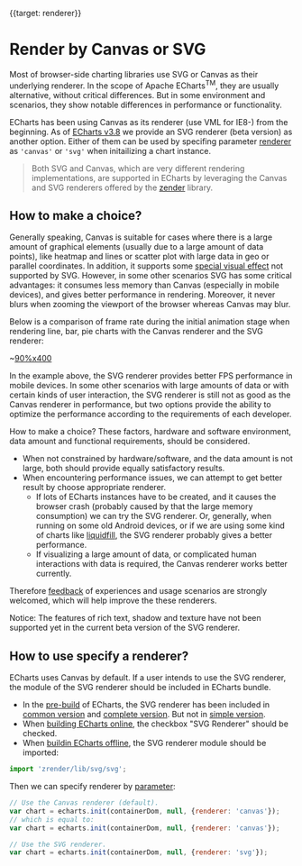 {{target: renderer}}

# Render by Canvas or SVG

Most of browser-side charting libraries use SVG or Canvas as their underlying renderer. In the scope of Apache ECharts<sup>TM</sup>, they are usually alternative, without critical differences. But in some environment and scenarios, they show notable differences in performance or functionality.

ECharts has been using Canvas as its renderer (use VML for IE8-) from the beginning. As of [ECharts v3.8](https://github.com/apache/echarts/releases) we provide an SVG renderer (beta version) as another option. Either of them can be used by specifing parameter [renderer](api.html#echarts.init) as `'canvas'` or `'svg'` when initailizing a chart instance.

> Both SVG and Canvas, which are very different rendering implementations, are supported in ECharts by leveraging the Canvas and SVG renderers offered by the [zender](https://github.com/ecomfe/zrender) library.

## How to make a choice?

Generally speaking, Canvas is suitable for cases where there is a large amount of graphical elements (usually due to a large amount of data points), like heatmap and lines or scatter plot with large data in geo or parallel coordinates. In addition, it supports some [special visual effect](${websitePath}/examples/en/editor.html?c=lines-bmap-effect) not supported by SVG. However, in some other scenarios SVG has some critical advantages: it consumes less memory than Canvas (especially in mobile devices), and gives better performance in rendering. Moreover, it never blurs when zooming the viewport of the browser whereas Canvas may blur.

Below is a comparison of frame rate during the initial animation stage when rendering line, bar, pie charts with the Canvas renderer and the SVG renderer:

~[90%x400](${galleryViewPath}doc-example/canvas-vs-svg-en&reset=1)

In the example above, the SVG renderer provides better FPS performance in mobile devices. In some other scenarios with large amounts of data or with certain kinds of user interaction, the SVG renderer is still not as good as the Canvas renderer in performance, but two options provide the ability to optimize the performance according to the requirements of each developer.

How to make a choice? These factors, hardware and software environment, data amount and functional requirements, should be considered.

+ When not constrained by hardware/software, and the data amount is not large, both should provide equally satisfactory results.
+ When encountering performance issues, we can attempt to get better result by choose appropriate renderer.
    + If lots of ECharts instances have to be created, and it causes the browser crash (probably caused by that the large memory consumption) we can try the SVG renderer. Or, generally, when running on some old Android devices, or if we are using some kind of charts like [liquidfill](https://ecomfe.github.io/echarts-liquidfill/example/), the SVG renderer probably gives a better performance.
    + If visualizing a large amount of data, or complicated human interactions with data is required, the Canvas renderer works better currently.

Therefore [feedback](https://github.com/apache/echarts/issues/new) of experiences and usage scenarios are strongly welcomed, which will help improve the these renderers.

Notice: The features of rich text, shadow and texture have not been supported yet in the current beta version of the SVG renderer.

## How to use specify a renderer?

ECharts uses Canvas by default. If a user intends to use the SVG renderer, the module of the SVG renderer should be included in ECharts bundle.

+ In the [pre-build](https://www.jsdelivr.com/package/npm/echarts) of ECharts, the SVG renderer has been included in [common version](https://cdn.jsdelivr.net/npm/echarts/dist/echarts.common.min.js) and [complete version](https://cdn.jsdelivr.net/npm/echarts/dist/echarts.min.js). But not in [simple version](https://cdn.jsdelivr.net/npm/echarts/dist/echarts.simple.min.js).
+ When [building ECharts online](${websitePath}/en/builder.html), the checkbox "SVG Renderer" should be checked.
+ When [buildin ECharts offline](tutorial.html#Create%20Custom%20Build%20of%20ECharts), the SVG renderer module should be imported:

```js
import 'zrender/lib/svg/svg';
```

Then we can specify renderer by [parameter](api.html#echarts.init):

```js
// Use the Canvas renderer (default).
var chart = echarts.init(containerDom, null, {renderer: 'canvas'});
// which is equal to:
var chart = echarts.init(containerDom, null, {renderer: 'canvas'});

// Use the SVG renderer.
var chart = echarts.init(containerDom, null, {renderer: 'svg'});
```
